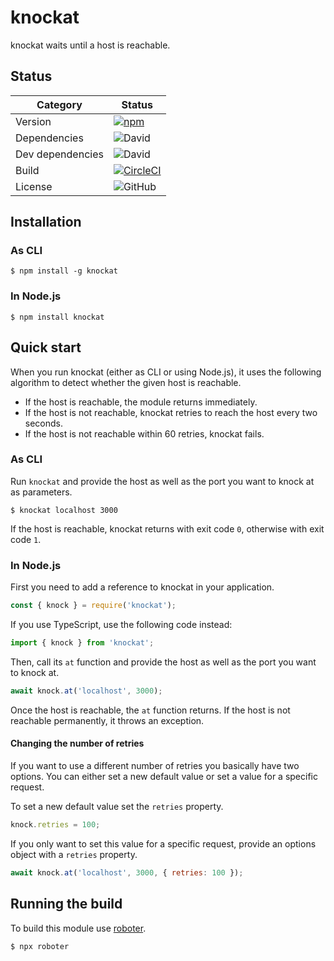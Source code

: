 # knockat

knockat waits until a host is reachable.

## Status

| Category         | Status                                                                                                                                     |
| ---------------- | ------------------------------------------------------------------------------------------------------------------------------------------ |
| Version          | [![npm](https://img.shields.io/npm/v/knockat)](https://www.npmjs.com/package/knockat)                                                      |
| Dependencies     | ![David](https://img.shields.io/david/thenativeweb/knockat)                                                                                |
| Dev dependencies | ![David](https://img.shields.io/david/dev/thenativeweb/knockat)                                                                            |
| Build            | [![CircleCI](https://img.shields.io/circleci/build/github/thenativeweb/knockat)](https://circleci.com/gh/thenativeweb/knockat/tree/master) |
| License          | ![GitHub](https://img.shields.io/github/license/thenativeweb/knockat)                                                                      |

## Installation

### As CLI

```shell
$ npm install -g knockat
```

### In Node.js

```shell
$ npm install knockat
```

## Quick start

When you run knockat (either as CLI or using Node.js), it uses the following algorithm to detect whether the given host is reachable.

-   If the host is reachable, the module returns immediately.
-   If the host is not reachable, knockat retries to reach the host every two seconds.
-   If the host is not reachable within 60 retries, knockat fails.

### As CLI

Run `knockat` and provide the host as well as the port you want to knock at as parameters.

```shell
$ knockat localhost 3000
```

If the host is reachable, knockat returns with exit code `0`, otherwise with exit code `1`.

### In Node.js

First you need to add a reference to knockat in your application.

```javascript
const { knock } = require('knockat');
```

If you use TypeScript, use the following code instead:

```typescript
import { knock } from 'knockat';
```

Then, call its `at` function and provide the host as well as the port you want to knock at.

```javascript
await knock.at('localhost', 3000);
```

Once the host is reachable, the `at` function returns. If the host is not reachable permanently, it throws an exception.

#### Changing the number of retries

If you want to use a different number of retries you basically have two options. You can either set a new default value or set a value for a specific request.

To set a new default value set the `retries` property.

```javascript
knock.retries = 100;
```

If you only want to set this value for a specific request, provide an options object with a `retries` property.

```javascript
await knock.at('localhost', 3000, { retries: 100 });
```

## Running the build

To build this module use [roboter](https://www.npmjs.com/package/roboter).

```shell
$ npx roboter
```
